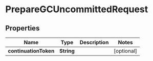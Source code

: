

# PrepareGCUncommittedRequest


## Properties

Name | Type | Description | Notes
------------ | ------------- | ------------- | -------------
**continuationToken** | **String** |  |  [optional]



